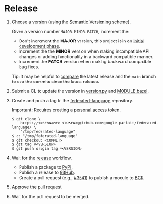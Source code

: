 # Release

1.  Choose a version (using the [Semantic Versioning](https://semver.org/)
    scheme).

    Given a version number `MAJOR.MINOR.PATCH`, increment the:

    *   Don't increment the **MAJOR** version, this project is in an
        [initial development phase](https://semver.org/#spec-item-4).
    *   Increment the the **MINOR** version when making incompatible API changes
        or adding functionality in a backward compatible manner.
    *   Increment the **PATCH** version when making backward compatible bug
        fixes.

    Tip: It may be helpful to
    [compare](https://github.com/google-parfait/federated-language/compare/) the
    latest release and the `main` branch to see the commits since the latest
    release.

1.  Submit a CL to update the version in
    [version.py](https://github.com/google-parfait/federated-language/blob/main/federated_language/version.py)
    and
    [MODULE.bazel](https://github.com/google-parfait/federated-language/blob/main/federated_language/MODULE.bazel).

1.  Create and push a tag to the
    [federated-language](https://github.com/google-parfait/federated-language/)
    repository.

    Important: Requires creating a
    [personal access token](https://docs.github.com/en/authentication/keeping-your-account-and-data-secure/managing-your-personal-access-tokens).

    ```shell
    $ git clone \
        https://<USERNAME>:<TOKEN>@github.com/google-parfait/federated-language/ \
        "/tmp/federated-language"
    $ cd "/tmp/federated-language"
    $ git checkout <COMMIT>
    $ git tag v<VERSION>
    $ git push origin tag v<VERSION>
    ```

1.  Wait for the
    [release](https://github.com/google-parfait/federated-language/actions/workflows/release.yaml)
    workflow.

    *   Publish a package to
        [PyPI](https://pypi.org/project/federated-language/#history).
    *   Publish a release to
        [GitHub](https://github.com/google-parfait/federated-language/releases).
    *   Create a pull request (e.g.,
        [#3541](https://github.com/bazelbuild/bazel-central-registry/pull/3541))
        to publish a module to
        [BCR](https://registry.bazel.build/modules/federated_language).

1.  Approve the pull request.

1.  Wait for the pull request to be merged.

